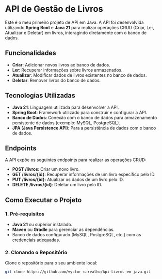 # API de Gestão de Livros

Este é o meu primeiro projeto de API em Java. A API foi desenvolvida utilizando **Spring Boot** e **Java 21** para realizar operações CRUD (Criar, Ler, Atualizar e Deletar) em livros, interagindo diretamente com o banco de dados.

## Funcionalidades

- **Criar**: Adicionar novos livros ao banco de dados.
- **Ler**: Recuperar informações sobre livros armazenados.
- **Atualizar**: Modificar dados de livros existentes no banco de dados.
- **Deletar**: Remover livros do banco de dados.

## Tecnologias Utilizadas

- **Java 21**: Linguagem utilizada para desenvolver a API.
- **Spring Boot**: Framework utilizado para construir e configurar a API.
- **Banco de Dados**: Conexão com o banco de dados para armazenamento persistente de dados (exemplo: MySQL, PostgreSQL).
- **JPA (Java Persistence API)**: Para a persistência de dados com o banco de dados.

## Endpoints

A API expõe os seguintes endpoints para realizar as operações CRUD:

- **POST /livros**: Criar um novo livro.
- **GET /livros/{id}**: Recuperar informações de um livro específico pelo ID.
- **PUT /livros/{id}**: Atualizar os dados de um livro pelo ID.
- **DELETE /livros/{id}**: Deletar um livro pelo ID.

## Como Executar o Projeto

### 1. Pré-requisitos

- **Java 21** ou superior instalado.
- **Maven** ou **Gradle** para gerenciar as dependências.
- Banco de dados configurado (MySQL, PostgreSQL, etc.) com as credenciais adequadas.

### 2. Clonando o Repositório

Clone o repositório para o seu ambiente local:

```bash
git clone https://github.com/vyctor-carvalho/Api-Livros-em-java.git
